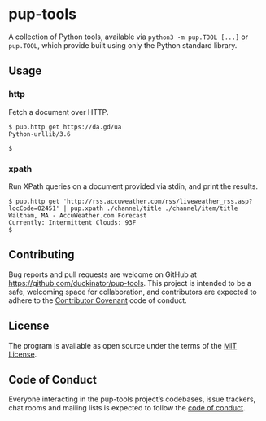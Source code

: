# pup-tools

A collection of Python tools, available via `python3 -m pup.TOOL [...]`
or `pup.TOOL`, which provide built using only the Python standard library.

## Usage

### http

Fetch a document over HTTP.

```
$ pup.http get https://da.gd/ua
Python-urllib/3.6

$
```

### xpath

Run XPath queries on a document provided via stdin, and print the
results.

```
$ pup.http get 'http://rss.accuweather.com/rss/liveweather_rss.asp?locCode=02451' | pup.xpath ./channel/title ./channel/item/title
Waltham, MA - AccuWeather.com Forecast
Currently: Intermittent Clouds: 93F
$
```

## Contributing

Bug reports and pull requests are welcome on GitHub at https://github.com/duckinator/pup-tools. This project is intended to be a safe, welcoming space for collaboration, and contributors are expected to adhere to the [Contributor Covenant](http://contributor-covenant.org) code of conduct.

## License

The program is available as open source under the terms of the [MIT License](http://opensource.org/licenses/MIT).

## Code of Conduct

Everyone interacting in the pup-tools project’s codebases, issue trackers, chat rooms and mailing lists is expected to follow the [code of conduct](https://github.com/duckinator/pup-tools/blob/master/CODE_OF_CONDUCT.md).
